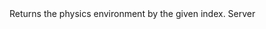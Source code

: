 <function name="GetActiveEnvironmentByIndex" parent="physenv" type="libraryfunc">
	<description>
		Returns the physics environment by the given index.
		<added version="0.7"></added>
	</description>
	<realm>Server</realm>
	<args>
		<arg name="index" type="number"></arg>
	</args>
	<rets>
		<ret name="IPhysicsEnvironment" type="IPhysicsEnvironment"></ret>
	</rets>
</function>